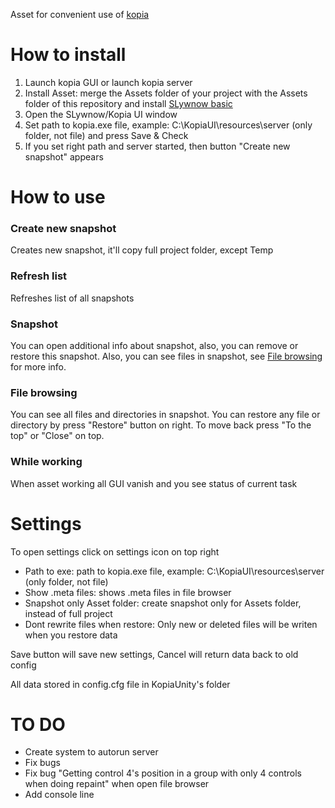 Asset for convenient use of [kopia](https://github.com/kopia/kopia "kopia")

# **How to install**
1. Launch kopia GUI or launch kopia server
2. Install Asset: merge the Assets folder of your project with the Assets folder of this repository and install [SLywnow basic](https://github.com/SLywnow/slywnow_basic)
3. Open the SLywnow/Kopia UI window
4. Set path to kopia.exe file, example: C:\KopiaUI\resources\server (only folder, not file) and press Save & Check
5. If you set right path and server started, then button "Create new snapshot" appears


# **How to use**
### **Create new snapshot**
Creates new snapshot, it'll copy full project folder, except Temp

### **Refresh list**
Refreshes list of all snapshots

### **Snapshot**
You can open additional info about snapshot, also, you can remove or restore this snapshot. Also, you can see files in snapshot, see [File browsing](https://github.com/SLywnow/Kopia-for-Unity/blob/main/README.md#file-browsing) for more info.

### **File browsing**
You can see all files and directories in snapshot. You can restore any file or directory by press "Restore" button on right. To move back press "To the top" or "Close" on top.

### **While working**
When asset working all GUI vanish  and you see status of current task

# **Settings**
To open settings click on settings icon on top right

- Path to exe: path to kopia.exe file, example: C:\KopiaUI\resources\server (only folder, not file) 
- Show .meta files: shows .meta files in file browser
- Snapshot only Asset folder: create snapshot only for Assets folder, instead of full project
- Dont rewrite files when restore: Only new or deleted files will be writen when you restore data

Save button will save new settings, Cancel will return data back to old config

All data stored in config.cfg file in KopiaUnity's folder

# **TO DO**
- Create system to autorun server
- Fix bugs
- Fix bug "Getting control 4's position in a group with only 4 controls when doing repaint" when open file browser
- Add console line
